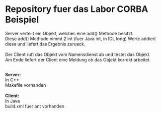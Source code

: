 <h1>Repository fuer das Labor CORBA Beispiel</h1>

Server verteilt ein Objekt, welches eine add() Methode besitzt.<br>
Diese add() Methode nimmt 2 int (fuer Java int, in IDL long) Werte addiert diese und liefert das Ergebnis zurueck.<br>
<br>
Der Client ruft das Objekt vom Namensdienst ab und testet das Objekt.<br>
Am Ende liefert der Client eine Meldung ob das Objekt korrekt arbeitet.<br>
<br>

<b>Server:</b><br>
  In C++<br>
  Makefile vorhanden<br>
<br>
<b>Client:</b><br>
  In Java<br>
  build.xml fuer ant vorhanden<br>
